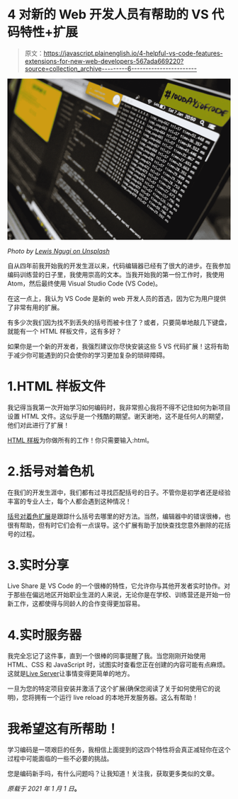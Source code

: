 # 4 对新的 Web 开发人员有帮助的 VS 代码特性+扩展

> 原文：<https://javascript.plainenglish.io/4-helpful-vs-code-features-extensions-for-new-web-developers-567ada669220?source=collection_archive---------6----------------------->

![](img/91d50d7daad7f7399365a69247ec4368.png)

*Photo by* [*Lewis Ngugi on Unsplash*](https://unsplash.com/@ngeshlew?utm_source=unsplash&utm_medium=referral&utm_content=creditCopyText)

自从四年前我开始我的开发生涯以来，代码编辑器已经有了很大的进步。在我参加编码训练营的日子里，我使用崇高的文本。当我开始我的第一份工作时，我使用 Atom，然后最终使用 Visual Studio Code (VS Code)。

在这一点上，我认为 VS Code 是新的 web 开发人员的首选，因为它为用户提供了非常有用的扩展。

有多少次我们因为找不到丢失的括号而被卡住了？或者，只要简单地敲几下键盘，就能有一个 HTML 样板文件，这有多好？

如果你是一个新的开发者，我强烈建议你尽快安装这些 5 VS 代码扩展！这将有助于减少你可能遇到的只会使你的学习更加复杂的琐碎障碍。

# 1.HTML 样板文件

我记得当我第一次开始学习如何编码时，我非常担心我将不得不记住如何为新项目设置 HTML 文件。这似乎是一个残酷的期望。谢天谢地，这不是任何人的期望，他们对此进行了扩展！

[HTML 样板](https://marketplace.visualstudio.com/items?itemName=sidthesloth.html5-boilerplate)为你做所有的工作！你只需要输入:html。

# 2.括号对着色机

在我们的开发生涯中，我们都有过寻找匹配括号的日子。不管你是初学者还是经验丰富的专业人士，每个人都会遇到这种情况！

[括号对着色扩展](https://marketplace.visualstudio.com/items?itemName=CoenraadS.bracket-pair-colorizer)是跟踪什么括号去哪里的好方法。当然，编辑器中的错误很棒，也很有帮助，但有时它们会有一点误导。这个扩展有助于加快查找您意外删除的花括号的过程。

# 3.实时分享

Live Share 是 VS Code 的一个很棒的特性，它允许你与其他开发者实时协作。对于那些在偏远地区开始职业生涯的人来说，无论你是在学校、训练营还是开始一份新工作，这都使得与同龄人的合作变得更加容易。

# 4.实时服务器

我完全忘记了这件事，直到一个很棒的同事提醒了我。当您刚刚开始使用 HTML、CSS 和 JavaScript 时，试图实时查看您正在创建的内容可能有点麻烦。这就是[Live Server](https://marketplace.visualstudio.com/items?itemName=ritwickdey.LiveServer)让事情变得更简单的地方。

一旦为您的特定项目安装并激活了这个扩展(确保您阅读了关于如何使用它的说明)，您将拥有一个运行 live reload 的本地开发服务器。这么有帮助！

# 我希望这有所帮助！

学习编码是一项艰巨的任务，我相信上面提到的这四个特性将会真正减轻你在这个过程中可能面临的一些不必要的挑战。

您是编码新手吗，有什么问题吗？让我知道！关注我，获取更多类似的文章。

*原载于 2021 年 1 月 1 日*[](https://jamiepittman.com/4-helpful-vs-code-extensions-features-for-new-web-developers/)**。**